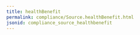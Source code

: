 ```yaml
---
title: healthBenefit
permalink: compliance/Source.healthBenefit.html
jsonid: compliance_source_healthbenefit
---
```

